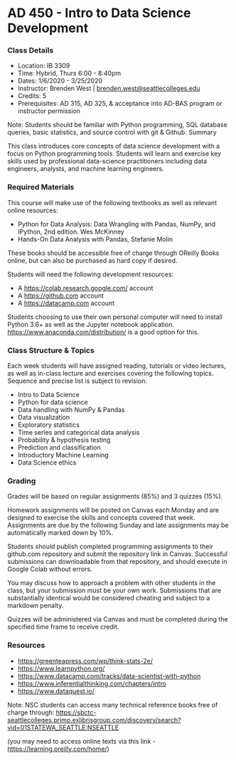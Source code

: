 # AD 450 - Intro to Data Science Development

### Class Details
- Location: IB 3309
- Time: Hybrid, Thurs 6:00 - 8:40pm
- Dates: 1/6/2020 - 3/25/2020
- Instructor: Brenden West | brenden.west@seattlecolleges.edu
- Credits: 5
- Prerequisites: AD 315, AD 325, & acceptance into AD-BAS program or instructor permission

Note: Students should be familiar with Python programming, SQL database queries, basic statistics, and source control with git & Github.
Summary

This class introduces core concepts of data science development with a focus on Python programming tools. Students will learn and exercise key skills used by professional data-science practitioners including data engineers, analysts, and machine learning engineers.
  
### Required Materials
This course will make use of the following textbooks as well as relevant online resources:
- Python for Data Analysis: Data Wrangling with Pandas, NumPy, and IPython, 2nd edition. Wes McKinney
- Hands-On Data Analysis with Pandas, Stefanie Molin

These books should be accessible free of charge through OReilly Books online, but can also be purchased as hard copy if desired.

Students will need the following development resources:
- A https://colab.research.google.com/ account
- A https://github.com account
- A https://datacamp.com  account

Students choosing to use their own personal computer will need to install Python 3.6+ as well as the Jupyter notebook application.  https://www.anaconda.com/distribution/ is a good option for this.

### Class Structure & Topics

Each week students will have assigned reading, tutorials or video lectures, as well as in-class lecture and exercises covering the following topics. Sequence and precise list is subject to revision:
- Intro to Data Science
- Python for data science
- Data handling with NumPy & Pandas
- Data visualization
- Exploratory statistics
- Time series and categorical data analysis
- Probability & hypothesis testing
- Prediction and classification
- Introductory Machine Learning
- Data Science ethics

### Grading

Grades will be based on regular assignments (85%) and 3 quizzes (15%).

Homework assignments will be posted on Canvas each Monday and are designed to exercise the skills and concepts covered that week.
Assignments are due by the following Sunday and late assignments may be automatically marked down by 10%.

Students should publish completed programming assignments to their github.com repository and submit the repository link in Canvas. Successful submissions can downloadable from that repository, and should execute in Google Colab without errors.

You may discuss how to approach a problem with other students in the class, but your submission must be your own work. Submissions that are substantially identical would be considered cheating and subject to a markdown penalty.

Quizzes will be administered via Canvas and must be completed during the specified time frame to receive credit.

### Resources
- https://greenteapress.com/wp/think-stats-2e/
- https://www.learnpython.org/
- https://www.datacamp.com/tracks/data-scientist-with-python 
- https://www.inferentialthinking.com/chapters/intro
- https://www.dataquest.io/

Note: NSC students can access many technical reference books free of charge through: https://sbctc-seattlecolleges.primo.exlibrisgroup.com/discovery/search?vid=01STATEWA_SEATTLE:NSEATTLE

(you may need to access online texts via this link - https://learning.oreilly.com/home/)
